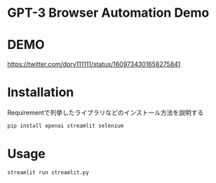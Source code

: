 # GPT-3 Browser Automation Demo

# DEMO
 
https://twitter.com/dory111111/status/1609734301658275841
 
# Installation
 
Requirementで列挙したライブラリなどのインストール方法を説明する
 
```bash
pip install openai streamlit selenium
```

# Usage
  
```bash
streamlit run streamlit.py
```
 